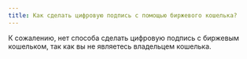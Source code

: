 ```yaml
---
title: Как сделать цифровую подпись с помощью биржевого кошелька?
---
```


К сожалению, нет способа сделать цифровую подпись с биржевым кошельком, так как вы не являетесь владельцем кошелька.